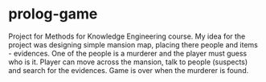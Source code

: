 # prolog-game
Project for Methods for Knowledge Engineering course.
My idea for the project was designing simple mansion map, placing there people and items - evidences.
One of the people is a murderer and the player must guess who is it.
Player can move across the mansion, talk to people (suspects) and search for the evidences.
Game is over when the murderer is found.
